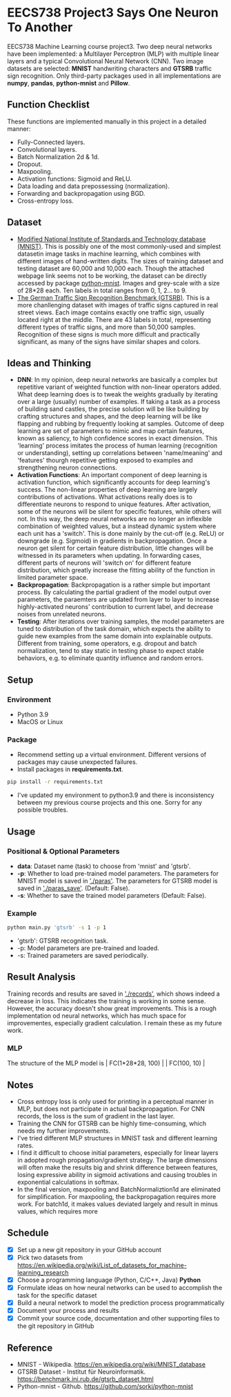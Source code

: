 # EECS738 Project3 Says One Neuron To Another
EECS738 Machine Learning course project3. Two deep neural networks have been implemented: a Multilayer Perceptron (MLP) with multiple linear layers and a typical Convolutional Neural Network (CNN). Two image datasets are selected: **MNIST** handwriting characters and **GTSRB** traffic sign recognition. Only third-party packages used in all implementations are **numpy**, **pandas**, **python-mnist** and **Pillow**.

## Function Checklist
These functions are implemented manually in this project in a detailed manner:
* Fully-Connected layers.
* Convolutional layers.
* Batch Normalization 2d & 1d.
* Dropout.
* Maxpooling.
* Activation functions: Sigmoid and ReLU.
* Data loading and data prepossessing (normalization).
* Forwarding and backpropagation using BGD.
* Cross-entropy loss.


## Dataset
* [Modified National Institute of Standards and Technology database (MNIST)](http://yann.lecun.com/exdb/mnist/). This is possibly one of the most commonly-used and simplest datasetin image tasks in machine learning, which combines with different images of hand-written digits. The sizes of training dataset and testing dataset are 60,000 and 10,000 each. Though the attached webpage link seems not to be working, the dataset can be directly accessed by package [python-mnist](https://github.com/sorki/python-mnist). Images and grey-scale with a size of 28\*28 each. Ten labels in total ranges from 0, 1, 2... to 9. 
* [The German Traffic Sign Recognition Benchmark (GTSRB)](https://benchmark.ini.rub.de/gtsrb_dataset.html). This is a more chanllenging dataset with images of traffic signs captured in real street views. Each image contains exactly one traffic sign, usually located right at the middle. There are 43 labels in total, representing different types of traffic signs, and more than 50,000 samples. Recognition of these signs is much more difficult and practically significant, as many of the signs have similar shapes and colors. 


## Ideas and Thinking
* **DNN**: In my opinion, deep neural networks are basically a complex but repetitive variant of weighted function with non-linear operators added. What deep learning does is to tweak the weights gradually by iterating over a large (usually) number of examples. If taking a task as a process of building sand castles, the precise solution will be like building by crafting structures and shapes, and the deep learning will be like flapping and rubbing by frequently looking at samples. Outcome of deep learning are set of parameters to mimic and map certain features, known as saliency, to high confidence scores in exact dimension. This 'learning' process imitates the process of human learning (recognition or understanding), setting up correlations between 'name/meaning' and 'features' thourgh repetitive getting exposed to examples and strengthening neuron connections.  
* **Activation Functions**: An important component of deep learning is activation function, which significantly accounts for deep learning's success. The non-linear properties of deep learning are largely contributions of activations. What activations really does is to differentiate neurons to respond to unique features. After activation, some of the neurons will be silent for specific features, while others will not. In this way, the deep neural networks are no longer an inflexible combination of weighted values, but a instead dynamic system where each unit has a 'switch'. This is done mainly by the cut-off (e.g. ReLU) or downgrade (e.g. Sigmoid) in gradients in backpropagation. Once a neuron get silent for certain feature distribution, little changes will be witnessed in its parameters when updating. In forwarding cases, different parts of neurons will 'switch on' for different feature distribution, which greatly increase the fitting ability of the function in limited parameter space.
* **Backpropagation**: Backpropagation is a rather simple but important process. By calculating the partial gradient of the model output over parameters, the paraemters are updated from layer to layer to increase highly-activated neurons' contribution to current label, and decrease noises from unrelated neurons.
* **Testing**: After iterations over training samples, the model parameters are tuned to distribution of the task domain, which expects the ability to guide new examples from the same domain into explainable outputs. Different from training, some operators, e.g. dropout and batch normalization, tend to stay static in testing phase to expect stable behaviors, e.g. to eliminate quantity influence and random errors.

## Setup
### Environment
* Python 3.9
* MacOS or Linux

### Package
* Recommend setting up a virtual environment. Different versions of packages may cause unexpected failures.
* Install packages in **requirements.txt**.
```bash
pip install -r requirements.txt
``` 
* I've updated my environment to python3.9 and there is inconsistency between my previous course projects and this one. Sorry for any possible troubles.

## Usage
### Positional & Optional Parameters
* **data**: Dataset name (task) to choose from 'mnist' and 'gtsrb'.
* **-p**: Whether to load pre-trained model parameters. The parameters for MNIST model is saved in ['./paras'](https://github.com/liuzey/EECS738_Project3/tree/main/paras). The parameters for GTSRB model is saved in ['./paras_save'](https://github.com/liuzey/EECS738_Project3/tree/main/paras_save). (Default: False).
* **-s**: Whether to save the trained model parameters (Default: False).

### Example
```bash
python main.py 'gtsrb' -s 1 -p 1
```
* 'gtsrb': GTSRB recognition task.
* -p: Model parameters are pre-trained and loaded.
* -s: Trained parameters are saved periodically.


## Result Analysis 
Training records and results are saved in ['./records'](https://github.com/liuzey/EECS738_Project3/tree/main/records), which shows indeed a decrease in loss. This indicates the training is working in some sense. However, the accuracy doesn't show great improvements. This is a rough implementation od neural networks, which has much space for improvementes, especially gradient calculation. I remain these as my future work.

### MLP
The structure of the MLP model is 
| FC(1\*28\*28, 100)  |
| FC(100, 10)  |

## Notes
* Cross entropy loss is only used for printing in a perceptual manner in MLP, but does not participate in actual backpropagation. For CNN records, the loss is the sum of gradient in the last layer.
* Training the CNN for GTSRB can be highly time-consuming, which needs my further improvements.
* I've tried different MLP structures in MNIST task and different learning rates.
* I find it difficult to choose initial parameters, especially for linear layers in adopted rough propagation/gradient strategy. The large dimensions will often make the results big and shrink difference between features, losing expressive ability in sigmoid activations and causing troubles in exponential calculations in softmax. 
* In the final version, maxpooling and BatchNormaliztion1d are eliminated for simplification. For maxpooling, the backpropagation requires more work. For batch1d, it makes values deviated largely and result in minus values, which requires more 

## Schedule
- [x] Set up a new git repository in your GitHub account
- [x] Pick two datasets from https://en.wikipedia.org/wiki/List_of_datasets_for_machine-learning_research
- [x] Choose a programming language (Python, C/C++, Java) **Python**
- [x] Formulate ideas on how neural networks can be used to accomplish the task for the specific dataset
- [x] Build a neural network to model the prediction process programmatically
- [x] Document your process and results
- [x] Commit your source code, documentation and other supporting files to the git repository in GitHub

## Reference
* MNIST - Wikipedia. https://en.wikipedia.org/wiki/MNIST_database
* GTSRB Dataset - Institut für Neuroinformatik. https://benchmark.ini.rub.de/gtsrb_dataset.html
* Python-mnist - Github. https://github.com/sorki/python-mnist

